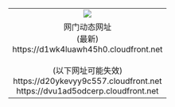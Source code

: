 ﻿<table>
  <tr></tr>
  <tr><td colspan=2 align=center><img src="https://d1wk4luawh45h0.cloudfront.net/Up/oGate.jpg" /></td></tr>
  <tr><td colspan=2 align=center>网门动态网址<br/>(最新)
<br>https://d1wk4luawh45h0.cloudfront.net
<br/><br/>(以下网址可能失效)
<br>https://d20ykevyy9c557.cloudfront.net
<br>https://dvu1ad5odcerp.cloudfront.net
    </td>
  </tr>
</table>
